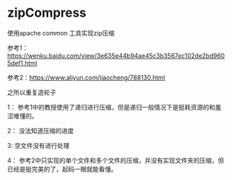 # zipCompress
使用apache common 工具实现zip压缩


参考1：https://wenku.baidu.com/view/3e635e44b94ae45c3b3567ec102de2bd9605def1.html

参考2：https://www.aliyun.com/jiaocheng/788130.html

之所以重复造轮子

1： 参考1中的教授使用了递归进行压缩，但是递归一般情况下是挺耗资源的和羞涩难懂的。

2： 没法知道压缩的进度

3:   空文件没有进行处理

4： 参考2中只实现的单个文件和多个文件的压缩，并没有实现文件夹的压缩，但已经是挺完美的了，起码一眼就能看懂。

